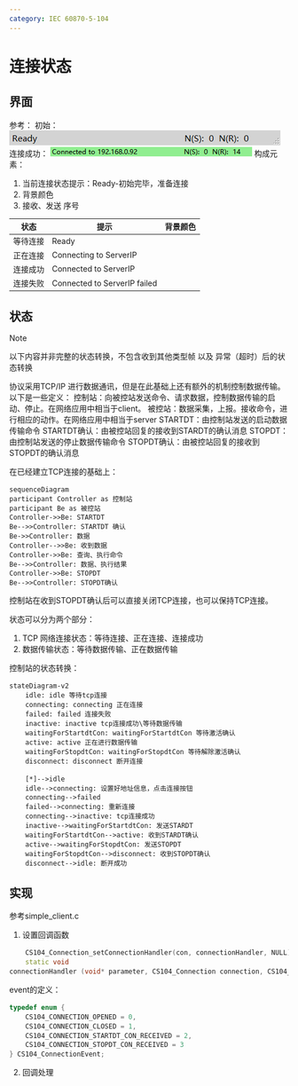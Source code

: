 ```yaml
---
category: IEC 60870-5-104
---
```


# 连接状态



## 界面
参考：
初始：
![](./attachments/连接状态.webp)
连接成功：
![](./attachments/连接状态-1.webp)
构成元素：
1. 当前连接状态提示：Ready-初始完毕，准备连接
2. 背景颜色
3. 接收、发送 序号


| 状态   | 提示                           | 背景颜色 |
| ---- | ---------------------------- | ---- |
| 等待连接 | Ready                        |      |
| 正在连接 | Connecting to ServerIP       |      |
| 连接成功 | Connected to ServerIP        |      |
| 连接失败 | Connected to ServerIP failed |      |

## 状态
>[!note]
>以下内容并非完整的状态转换，不包含收到其他类型帧 以及 异常（超时）后的状态转换

协议采用TCP/IP 进行数据通讯，但是在此基础上还有额外的机制控制数据传输。
以下是一些定义：
控制站：向被控站发送命令、请求数据，控制数据传输的启动、停止。在网络应用中相当于client。
被控站：数据采集，上报。接收命令，进行相应的动作。在网络应用中相当于server
STARTDT：由控制站发送的启动数据传输命令
STARTDT确认：由被控站回复的接收到STARDT的确认消息
STOPDT：由控制站发送的停止数据传输命令
STOPDT确认：由被控站回复的接收到STOPDT的确认消息

在已经建立TCP连接的基础上：
``` mermaid
sequenceDiagram
participant Controller as 控制站
participant Be as 被控站
Controller->>Be: STARTDT
Be-->>Controller: STARTDT 确认
Be->>Controller: 数据
Controller-->>Be: 收到数据
Controller->>Be: 查询、执行命令
Be-->>Controller: 数据、执行结果
Controller->>Be: STOPDT
Be-->>Controller: STOPDT确认
```
控制站在收到STOPDT确认后可以直接关闭TCP连接，也可以保持TCP连接。

状态可以分为两个部分：
1. TCP 网络连接状态：等待连接、正在连接、连接成功
2. 数据传输状态：等待数据传输、正在数据传输

控制站的状态转换：
``` mermaid
stateDiagram-v2
	idle: idle 等待tcp连接
	connecting: connecting 正在连接
	failed: failed 连接失败
	inactive: inactive tcp连接成功\等待数据传输
	waitingForStartdtCon: waitingForStartdtCon 等待激活确认
	active: active 正在进行数据传输
	waitingForStopdtCon: waitingForStopdtCon 等待解除激活确认
	disconnect: disconnect 断开连接

	[*]-->idle
	idle-->connecting: 设置好地址信息，点击连接按钮
	connecting-->failed
	failed-->connecting: 重新连接
	connecting-->inactive: tcp连接成功
	inactive-->waitingForStartdtCon: 发送STARDT
	waitingForStartdtCon-->active: 收到STARDT确认
	active-->waitingForStopdtCon: 发送STOPDT
	waitingForStopdtCon-->disconnect: 收到STOPDT确认
	disconnect-->idle: 断开成功
```



## 实现
参考simple_client.c 
1. 设置回调函数
``` cpp
    CS104_Connection_setConnectionHandler(con, connectionHandler, NULL);
    static void
connectionHandler (void* parameter, CS104_Connection connection, CS104_ConnectionEvent event);
```
event的定义：
``` cpp
typedef enum {
    CS104_CONNECTION_OPENED = 0,
    CS104_CONNECTION_CLOSED = 1,
    CS104_CONNECTION_STARTDT_CON_RECEIVED = 2,
    CS104_CONNECTION_STOPDT_CON_RECEIVED = 3
} CS104_ConnectionEvent;
```

2. 回调处理



